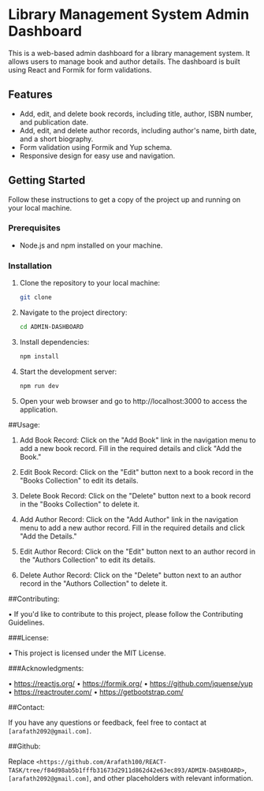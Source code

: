 # Library Management System Admin Dashboard

This is a web-based admin dashboard for a library management system. It allows users to manage book and author details. The dashboard is built using React and Formik for form validations.

## Features

- Add, edit, and delete book records, including title, author, ISBN number, and publication date.
- Add, edit, and delete author records, including author's name, birth date, and a short biography.
- Form validation using Formik and Yup schema.
- Responsive design for easy use and navigation.

## Getting Started

Follow these instructions to get a copy of the project up and running on your local machine.

### Prerequisites

- Node.js and npm installed on your machine.

### Installation

1. Clone the repository to your local machine:

   ```bash
   git clone

2. Navigate to the project directory:

   ```bash
   cd ADMIN-DASHBOARD

3. Install dependencies:

   ```bash
   npm install

4. Start the development server:

   ```bash
   npm run dev

5. Open your web browser and go to http://localhost:3000 to access the application.

##Usage:

1. Add Book Record: Click on the "Add Book" link in the navigation menu to add a new book record. Fill in the required details and click "Add the Book."

2. Edit Book Record: Click on the "Edit" button next to a book record in the "Books Collection" to edit its details.

3. Delete Book Record: Click on the "Delete" button next to a book record in the "Books Collection" to delete it.

4. Add Author Record: Click on the "Add Author" link in the navigation menu to add a new author record. Fill in the required details and click "Add the Details."

5. Edit Author Record: Click on the "Edit" button next to an author record in the "Authors Collection" to edit its details.

6. Delete Author Record: Click on the "Delete" button next to an author record in the "Authors Collection" to delete it.

##Contributing:

• If you'd like to contribute to this project, please follow the Contributing Guidelines.

###License:

• This project is licensed under the MIT License.

###Acknowledgments:

• https://reactjs.org/
• https://formik.org/
• https://github.com/jquense/yup
• https://reactrouter.com/
• https://getbootstrap.com/


##Contact:

If you have any questions or feedback, feel free to contact at `[arafath2092@gmail.com]`.

##Github:

Replace `<https://github.com/Arafath100/REACT-TASK/tree/f84d98ab5b1fffb31673d2911d862d42e63ec893/ADMIN-DASHBOARD>`, `[arafath2092@gmail.com]`, and other placeholders with relevant information.






